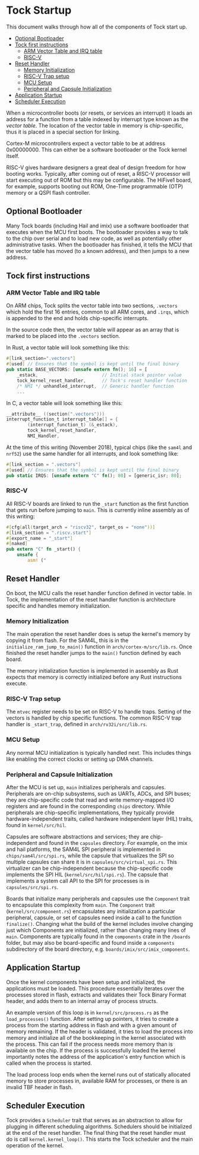Tock Startup
============

This document walks through how all of the components of Tock start up.

<!-- npm i -g markdown-toc; markdown-toc -i Startup.md -->

<!-- toc -->

- [Optional Bootloader](#optional-bootloader)
- [Tock first instructions](#tock-first-instructions)
  * [ARM Vector Table and IRQ table](#arm-vector-table-and-irq-table)
  * [RISC-V](#risc-v)
- [Reset Handler](#reset-handler)
  * [Memory Initialization](#memory-initialization)
  * [RISC-V Trap setup](#risc-v-trap-setup)
  * [MCU Setup](#mcu-setup)
  * [Peripheral and Capsule Initialization](#peripheral-and-capsule-initialization)
- [Application Startup](#application-startup)
- [Scheduler Execution](#scheduler-execution)

<!-- tocstop -->

When a microcontroller boots (or resets, or services an interrupt) it loads an
address for a function from a table indexed by interrupt type known as the
_vector table_. The location of the vector table in memory is chip-specific,
thus it is placed in a special section for linking.

Cortex-M microcontrollers expect a vector table to be at address 0x00000000.
This can either be a software bootloader or the Tock kernel itself.

RISC-V gives hardware designers a great deal of design freedom for how
booting works. Typically, after coming out of reset, a RISC-V processor
will start executing out of ROM but this may be configurable. The HiFive1
board, for example, supports booting out ROM, One-Time programmable (OTP)
memory or a QSPI flash controller.

## Optional Bootloader

Many Tock boards (including Hail and imix) use a software bootloader that
executes when the MCU first boots. The bootloader provides a way to talk to the
chip over serial and to load new code, as well as potentially other
administrative tasks. When the bootloader has finished, it tells the MCU that
the vector table has moved (to a known address), and then jumps to a new
address.

## Tock first instructions

### ARM Vector Table and IRQ table

On ARM chips, Tock splits the vector table into two sections, `.vectors` which
hold the first 16 entries, common to all ARM cores, and `.irqs`, which is
appended to the end and holds chip-specific interrupts.

In the source code then, the vector table will appear as an array that is
marked to be placed into the `.vectors` section.

In Rust, a vector table will look something like this:
```rust
#[link_section=".vectors"]
#[used] // Ensures that the symbol is kept until the final binary
pub static BASE_VECTORS: [unsafe extern fn(); 16] = [
    _estack,                        // Initial stack pointer value
    tock_kernel_reset_handler,      // Tock's reset handler function
    /* NMI */ unhandled_interrupt,  // Generic handler function
    ...
```

In C, a vector table will look something like this:

```c
__attribute__ ((section(".vectors")))
interrupt_function_t interrupt_table[] = {
        (interrupt_function_t) (&_estack),
        tock_kernel_reset_handler,
        NMI_Handler,
```

At the time of this writing (November 2018), typical chips (like the `sam4l` and
`nrf52`) use the same handler for all interrupts, and look something like:

```rust
#[link_section = ".vectors"]
#[used] // Ensures that the symbol is kept until the final binary
pub static IRQS: [unsafe extern "C" fn(); 80] = [generic_isr; 80];
```

### RISC-V

All RISC-V boards are linked to run the `_start` function as the first function
that gets run before jumping to `main`. This is currently inline assembly as of
this writing:

```rust
#[cfg(all(target_arch = "riscv32", target_os = "none"))]
#[link_section = ".riscv.start"]
#[export_name = "_start"]
#[naked]
pub extern "C" fn _start() {
    unsafe {
        asm! ("

```

## Reset Handler

On boot, the MCU calls the reset handler function defined in vector table. In
Tock, the implementation of the reset handler function is architecture specific
and handles memory initialization.

### Memory Initialization

The main operation the reset handler does is setup the kernel's memory by
copying it from flash. For the SAM4L, this is in the
`initialize_ram_jump_to_main()` function in `arch/cortex-m/src/lib.rs`. Once
finished the reset handler jumps to the `main()` function defined by each board.

The memory initialization function is implemented in assembly as Rust expects
that memory is correctly initialized before any Rust instructions execute.

### RISC-V Trap setup

The `mtvec` register needs to be set on RISC-V to handle traps. Setting
of the vectors is handled by chip specific functions. The common RISC-V trap
handler is `_start_trap`, defined in `arch/rv32i/src/lib.rs`. 

### MCU Setup

Any normal MCU initialization is typically handled next. This includes things
like enabling the correct clocks or setting up DMA channels.

### Peripheral and Capsule Initialization

After the MCU is set up, `main` initializes peripherals and capsules.
Peripherals are on-chip subsystems, such as UARTs, ADCs, and SPI buses; they are
chip-specific code that read and write memory-mapped I/O registers and are found
in the corresponding `chips` directory. While peripherals are chip-specific
implementations, they typically provide hardware-independent traits, called
hardware independent layer (HIL) traits, found in `kernel/src/hil`.

Capsules are software abstractions and services; they are chip-independent and
found in the `capsules` directory. For example, on the imix and hail platforms,
the SAM4L SPI peripheral is implemented in `chips/sam4l/src/spi.rs`, while the
capsule that virtualizes the SPI so multiple capsules can share it is in
`capsules/src/virtual_spi.rs`. This virtualizer can be chip-independent because
the chip-specific code implements the SPI HIL (`kernel/src/hil/spi.rs`). The
capsule that implements a system call API to the SPI for processes is in
`capsules/src/spi.rs`.

Boards that initialize many peripherals and capsules use the `Component` trait
to encapsulate this complexity from `main`. The `Component` trait
(`kernel/src/component.rs`) encapsulates any initialization a particular
peripheral, capsule, or set of capsules need inside a call to the function
`finalize()`. Changing what the build of the kernel includes involve changing
just which Components are initialized, rather than changing many lines of
`main`. Components are typically found in the `components` crate in the
`/boards` folder, but may also be board-specific and found inside a `components`
subdirectory of the board directory, e.g. `boards/imix/src/imix_components`.

## Application Startup

Once the kernel components have been setup and initialized, the applications
must be loaded. This procedure essentially iterates over the processes stored in
flash, extracts and validates their Tock Binary Format header, and adds them to
an internal array of process structs.

An example version of this loop is in `kernel/src/process.rs` as the
`load_processes()` function. After setting up pointers, it tries to create a
process from the starting address in flash and with a given amount of memory
remaining. If the header is validated, it tries to load the process into memory
and initialize all of the bookkeeping in the kernel associated with the process.
This can fail if the process needs more memory than is available on the chip. If
the process is successfully loaded the kernel importantly notes the address of
the application's entry function which is called when the process is started.

The load process loop ends when the kernel runs out of statically allocated
memory to store processes in, available RAM for processes, or there is an
invalid TBF header in flash.

## Scheduler Execution

Tock provides a `Scheduler` trait that serves as an abstraction to allow for
plugging in different scheduling algorithms. Schedulers should be initialized at
the end of the reset handler. The final thing that the reset handler must do is
call `kernel.kernel_loop()`. This starts the Tock scheduler and the main
operation of the kernel.
